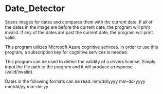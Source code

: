 # Date_Detector
Scans images for dates and compares them with the current date. If all of the dates in the image are before the current date, the program will print invalid. If any of the dates are past the current date, the program will print valid. 

This program utilizes Microsoft Azure cognitive serivces. In order to use this program, a subscription key for cognitive services is needed.

This program can be used to detect the validity of a drivers license. Simply input the file path to the program and it will produce a response (valid/invalid). 

Dates in the following formats can be read:
  mm/dd/yyyy
  mm-dd-yyyy
  mm/dd/yy
  mm-dd-yy
